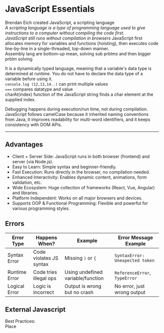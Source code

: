 # JavaScript Essentials
Brendan Eich created JavaScript, a scripting language\
*A scripting language is a type of programming language used to give instructions to a computer without compiling the code first.*\
*JavaScript still runs without compilation in browsers*
JavaScript first allocates memory for variables and functions (hoisting), then executes code line-by-line in a single-threaded, top-down manner.\
Assembly lang are bottom-up mean, solving sub prblms and then bigger prblm solving

It is a dynamically typed language, meaning that a variable's data type is determined at runtime. You do not have to declare the data type of a variable before using it. \
`console.log (12,13,14..)`  can print multiple values\
`===` compares datatype and value\
charAt(index) function of the JavaScript string finds a char element at the supplied index. 


Debugging happens during execution/run time, not during compilation.\
JavaScript follows camelCase because it inherited naming conventions from Java, it improves readability for multi-word identifiers, and it keeps consistency with DOM APIs.

---

## Advantages 
  - Client + Server Side: JavaScript runs in both browser (frontend) and server (via Node.js).
  - Easy to Learn: Simple syntax and beginner-friendly.
  - Fast Execution: Runs directly in the browser, no compilation needed.
  - Enhanced Interactivity: Enables dynamic content, animations, form validation, etc.
  - Wide Ecosystem: Huge collection of frameworks (React, Vue, Angular) and libraries.
  - Platform Independent: Works on all major browsers and devices.
  - Supports OOP & Functional Programming: Flexible and powerful for various programming styles.

## Errors
| Error Type    | Happens When?           | Example                           | Error Message Example           |
| ------------- | ----------------------- | --------------------------------- | ------------------------------- |
| Syntax Error  | Code violates JS syntax | Missing `)` or `{`                | `SyntaxError: Unexpected token` |
| Runtime Error | Code tries illegal ops  | Using undefined variable/function | `ReferenceError`, `TypeError`   |
| Logical Error | Logic is incorrect      | Output is wrong but no crash      | No error, just wrong output     |

## External Javascript

Best Practices:\
Place <script> before the closing </body> tag so the HTML loads first, improving performance.

If you need to keep scripts in <head>, use defer:
`<script src="script.js" defer></script>` \
Advantages:
  - It allows web designers and developers to collaborate on HTML and javascript files.
  - We can reuse the code.
  - Code readability is simple in external javascript.

## Scope 
It lets us know at a given part of code, what are variables and functions we can or cannot access.\
There are three types of scopes in JS:\
  - Global Scope
  - Local or Function Scope
  - Block Scope

## Scope Chain
It's the process JavaScript uses to look up variables when they're used in nested functions.\

i.e. When a variable is used inside a function, JavaScript:\
  - Looks for it inside that function (local scope).
  - If not found, looks one level up (parent scope).
  - Keeps going up the chain until it reaches the global scope.
  - If it’s still not found, it throws a ReferenceError.


## Implicit Type
Coercion is when JavaScript automatically converts one data type to another during operations like comparisons or arithmetic — without you asking it to.

## 🧾 Variable Declarations (Keyword for varibles dec)
- Use **const** for variables that should not be reassigned after their initial value is set. Block + function Scope
- Use **let** for variables whose values need to be reassigned within a block scope.
- **var** is generally discouraged in modern JavaScript development due to its function-scoping and hoisting behavior which can lead to unexpected issues, favoring let and const for better control over variable scope and mutability. var is attached to the **global window object** when declared globally.
  `Function scope: var can leak outside block, accessible in parent function`
    Main issues of var:
    - Doesnot prevent redeclaration within the same scope.
    - When var is declared in the global scope (outside of any function), it becomes a property of the global object (e.g., window in browsers).
    - Function Scope, Not Block Scope:


We can do `a=9` without mentioning the data type, and it'll NOT throw error if we do this outside of strict mode( JavaScript will implicitly create a global variable a.) , Bt in strcit mode, it'l throw an error\



---
  
## Temporal dead zone
When you declare a variable using let or const, it is hoisted (moved to the top of the scope), but not initialized.\
Until the code execution reaches the declaration line, that variable is in the "temporal dead zone", meaning you cannot access it — doing so will throw a ReferenceError.


## 🔁 Hoisting
- **Hoisting is JavaScript's default behavior of moving declarations (not assignments) to the top of the current scope (global or function scope).**
  - *This means you can use variables (only var) and call functions before they are formally declared in your code.*
 ```javascript
console.log(a); // undefined
var a = 10;
```

becomes
 ```javascript
var a;        // Declaration is hoisted to the top
//CODE
console.log(a); // undefined
a = 10;       // Initialization stays in place

```

All var, let, const are hosted but only accessible for var
- You can reference variables/functions before they are declared, but:
  - `var` gives `undefined`
  - `let`/`const` give `ReferenceError`

Function declarations (function sayHello) are hoisted with their body.\
Variables declared with var are hoisted as undefined (without assignment).\ 

  - ---
## 🗃️  JavaScript Data Types

### 🔹 Primitive Types
- Immutable
- Assigned **by value**
- Types: `String`, `Number`, `BigInt`, `Boolean`, `Undefined`, `Null`, `Symbol(ES6 version)`

*Type of null is object: It’s a bug because in early JavaScript, values were stored with type tags in binary, and null was represented as all zeros (0000), the same tag used for objects, so typeof null incorrectly returns "object".*

We can mutability using a wrapper object: i..e let x = { y:6} then x.y=7 

### 🔸 Reference Types [], {}, ()
- Mutable: changes through one variable reflect in others pointing to the same object.
- Assigned **by reference**
- Types: `Object`, `Array`, `Function`

### ⚖️ Key Differences

| Feature     | Primitive     | Reference     |
|-------------|---------------|----------------|
| Mutability  | Immutable     | Mutable        |
| Assignment  | By value      | By reference   |
| Comparison  | Value-based   | Reference-based |


Why, Objects are mutable? 
1. Efficiency & Performance (Memory Optimization)
2. Objects Are Meant to Be Updated

How to copy ref values? **Using Spread operator [...]**
```js
var a = [12, 13];
var b = a;

b[0] = 99;    // modifying array contents
console.log(a); // [99, 13] — changes reflect in 'a'
```

but when we do,
```js
var a = [12, 13];
var b = [...a]; // creates a shallow copy

b[0] = 99; 
console.log(a); // [12, 13] — original unchanged
```

**It copies!!** 

---

## Functions

Declared by `function X() {}`\
In JavaScript, functions are first-class citizens — this means: Functions can be treated like any other variable.

**JavaScript functions are objects — and objects are assigned by reference, not by value.**
thus when we do
```js
const X = obj.Y;
```
then Both obj.Y and X now point to the same function object in memory.

The values we **send** are arguments\
While the values that're in function () are parameters\

**Call-Back Function:** A function passed into another function\
**Anonymous Function:** Without any name,  eg:
`function () { ... } when passed as an Argument, callback`
`() => { ... }`

**First-Class Function** Func that can be treated as a variable or a value \
**Higher Order Function** Functions that operate on other functions, either by taking them as arguments or by returning them, are called higher-order functions.\

HOF = function that uses another function.\
Callback = the function being used.

**Generator Function**: Func that can pause and resume execution.
    - Defined using function* syntax.
    - Uses the yield keyword to pause.
    - Returns an iterator object when called.

**Pure Function:** A pure function is one that:
                - Depends only on its input → Output is determined only by the arguments passed.
                - Has no side effects → It doesn’t change anything outside itself (like global variables, DOM, console, etc.).

*Impure fnctions are opposite of it*

```js
//PURE FUNCTIONS
function add(a, b) {
  return a + b;
}

console.log(add(2, 3)); // 5
console.log(add(2, 3)); // always 5 (same input → same output)

```

```js
//IMPURE FUNCTIONS
let counter = 0;

function increment() {
  counter++;
  return counter;
}

console.log(increment()); // 1
console.log(increment()); // 2 (same input, different output)
```

---

## New Keyword

When you use new in JavaScript, here’s what happens step by step:

- A new, blank object is created (for constructor function): Think of it as an empty box → {}.
- That object is linked to the constructor’s prototype: So the box gets a hidden link (__proto__) to the constructor’s prototype. `(If constructor function has a prototype property `eg: function.prototype.talk=()=>{}` then this new object prototype points to the function's prototype else it points to the object.prototype)`
- The constructor function is called with `this`, set to the new object: Example: inside the constructor, this points to that new empty box.
- Now, two possibilities:
  - If the constructor returns an object (non-primitive) → that object is used as the final result.
  - If the constructor returns nothing or a primitive (like number, string, etc.) → then the new empty box (this) is returned instead.
 


## How to have OOPS concept in JS?

We can create objects and instances using 3 major methods:
1. Factory Functions
2. New keyword with Prototype
3. Constructor functions with new operator 

### ✅ Truthy and ❌ Falsy in JavaScript
7 Falsy values:
```js
null
undefined
false
NaN, To check if a value is NaN, we use the isNaN() function,
0
-0
0n        // BigInt zero
""        // Empty string
documnet.all
```
Everything else: Truthy\

0n: BigInt in JavaScript is a special numeric type that lets you store and work with integers larger than Number.MAX_SAFE_INTEGER (2⁵³ - 1) without losing precision.\
How to create? `const big2 = BigInt("X");` or `const big = Xn;`



---
## Pop-Up functions

.alert\
.error\
.warn\
.prompt\
.confirm

---
## JavaScript Array Methods
Arrays are Objects i.e.
```js
let array = {
  0:x,
  1:y,
  2:z
}
i.e. array=[x,y,z]
```

thu we can even store negative index i.e.
`array[-a]=b` i.e.array=[x,y,z,-a:b]\

Array.isArray([]) TRUE\
Array.isArray({}) FALSE\


### Mutating Methods (modify the original array)

| Method         | Description                                      |
|----------------|--------------------------------------------------|
|**`push()`**    | Adds element(s) to the **end** of the array      |
| **`pop()`**    | Removes the **last** element                     |
| **`shift()`**  | Removes the **first** element                    |
| **`unshift()`**| Adds element(s) to the **beginning**             |
| **`splice()`** | Adds/removes/replaces elements at a given index  |
| `sort()`       | Sorts array **in place**                         |
| `reverse()`    | Reverses the array **in place**                  |
| `fill()`       | Fills elements with a static value               |
| `copyWithin()` | Copies part of the array within itself           |

`array.splice(start, deleteCount, item1, item2, ...)`
  - start → Index to start changing the array.
  - deleteCount → Number of elements to remove.
  - item1, item2, ... → Elements to insert at start index.

`map returns a new array, forEach returns undefined.`

### 🔸 Non-Mutating Methods (return new array or value)

| Method           | Description                                     |
|------------------|-------------------------------------------------|
| `concat()`       | Merges two or more arrays                       |
| `slice()`        | Returns a shallow copy of a portion             |
| `map()`          | Transforms elements into a new array            |
| **`filter()`**   | Filters elements based on a condition           |
| **`reduce()`**   | Reduces array to a single value                 |
| `reduceRight()`  | Like reduce, but right-to-left                  |
| `find()`         | Finds the **first** matching element            |
| `findIndex()`    | Finds the **index** of the first match          |
| `includes()`     | Checks if a value exists in the array           |
| `indexOf()`      | Gets the index of a value                       |
| `lastIndexOf()`  | Gets the last index of a value                  |
| `join()`         | Joins elements into a string                    |
| `toString()`     | Converts array to string                        |
| `every()`        | Returns true if **all** elements match condition|
| `some()`         | Returns true if **any** element matches         |
| `flat()`         | Flattens nested arrays                          |
| `flatMap()`      | `map()` + `flat()`                              |
| `entries()`      | Returns iterator of `[index, value]` pairs      |
| `keys()`         | Returns iterator of indexes                     |
| `values()`       | Returns iterator of values                      |
| `from()`         | Converts iterable or array-like to array        |
| `isArray()`      | Checks if a value is an array                   |


`array.reduce(callback(accumulator, currentValue, index, array), initialValue)`
  - accumulator → Holds the accumulated result.
  - currentValue → The current array element.
  - initialValue → (Optional) Starting value for the accumulator.

### 🆕 ES6+ Additions

- `Array.from()` – Creates array from iterable
- `Array.of()` – Creates array from given arguments
- `flat()` – Flattens nested arrays
- `flatMap()` – Maps and flattens in one step

```js
const arr = [1, [2, [3, [4, [5]]]]];

console.log(arr.flat());        // [1, 2, [3, [4, [5]]]]   → default depth = 1
console.log(arr.flat(2));       // [1, 2, 3, [4, [5]]]     → depth = 2
console.log(arr.flat(Infinity)); // [1, 2, 3, 4, 5]        → fully flattened
```

---

## JavaScript String Methods

| Function        | What it does                      | Example                          |
| --------------- | --------------------------------- | -------------------------------- |
| `length`        | Gets the length                   | `"hello".length` → `5`           |
| `charAt()`      | Gets a character at a position    | `"hello".charAt(1)` → `"e"`      |
| `indexOf()`     | Finds first position of text      | `"hello".indexOf("l")` → `2`     |
| `lastIndexOf()` | Finds last position of text       | `"hello".lastIndexOf("l")` → `3` |
| `includes()`    | Checks if text exists             | `"hello".includes("he")`         |
| `startsWith()`  | Checks beginning of string        | `"hello".startsWith("he")`       |
| `endsWith()`    | Checks end of string              | `"hello".endsWith("lo")`         |
| `toUpperCase()` | Makes uppercase                   | `"hi".toUpperCase()`             |
| `toLowerCase()` | Makes lowercase                   | `"HI".toLowerCase()`             |
| `trim()`        | Removes spaces at start/end       | `" hi ".trim()`                  |
| `slice()`       | Extracts part of string           | `"hello".slice(1,4)` → `"ell"`   |
| `substring()`   | Similar to slice but no negatives | `"hello".substring(1,4)`         |
| `substr()`      | Same as slice by deprecated       |
| `replace()`     | Replaces first match              | `"hi hi".replace("hi","bye")`    |
| `replaceAll()`  | Replaces all matches              | `"hi hi".replaceAll("hi","bye")` |
| **`split()`**   | **Turns string into array**       | `"a,b,c".split(",")`             |
| `repeat()`      | Repeats string                    | `"ha".repeat(3)` → `"hahaha"`    |


`string.split(separator, limit)`
  - separator → What to split on (string or regex).
  - limit → Optional; maximum number of splits.



## Object
It Holds information of a person/thing in form of `key:value` pair\
*Key* can be a a property\
when value of a key becomes a function, the *key* becomes a method i.e. `key:function(){..}` here key is a method

```js
const obj = {
  name: "John",
  age: 21
};
```
**We can copy Object, using {...a}**

to change value, obj.name=xyz\
to access value, obj.name obj[name]\
  &nbsp; &nbsp; in for...in loop, we take a variable which iterates over keys, thus we need to do `obj[name]`
to delete key:value, delete obj.key\

### ProtoType in Object

Every created object gets a property called as Prototype automatically. `[[Prototoype]]`\
The prototype is itself an object, so the prototype will have its own prototype, making what's called a prototype chain. The chain ends when we reach a prototype that has null for its own prototype.

Usage: **It contains many helper properties and methods** (eg .length)\
These properties and methods points to same properties and methods and doesn't create a new memory for storing these. Thus changes made in one will affect in all objects that is using these prop and methods

It's a mechanism by which JS objects inherit features from one another.\

We can access this prototype object using: obj.__proto__
here, this'll be referencing to that prtotype object and thsu we can make changes in that prototype object as well.

We can directly access the Prototype object as `object.prototype`

### ProtoTypal Inheritance

Inheritance: Passing features of Parents to Children. In JavaScript, inheritance is performed through the prototype chain instead of Class chain. \

```js
let animal = {
  eats: true
};

let dog = {
  barks: true
};

// Set prototype manually
dog.__proto__ = animal;

// OR In modern way we use:
Object.setPrototypeOf(dog, animal);

console.log(dog.barks); // true (own property)
console.log(dog.eats);  // true (inherited from animal via __proto__)
```
`Note: __proto__ works, but it’s considered legacy (not recommended for direct use).`




## Recursion
Recursion is a technique to iterate over an operation by having a function call itself repeatedly until it arrives at a result.


const { getX } = obj; is same as const getX = obj.getX;
